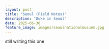 ```yaml
---
layout: post
title: "Seoul (Field Notes)"
description: "Duke in Seoul"
date: 2025-06-30
feature_image: images/seoulnationalmusuem.jpg
---
```


still writing this one 

<!--more-->
